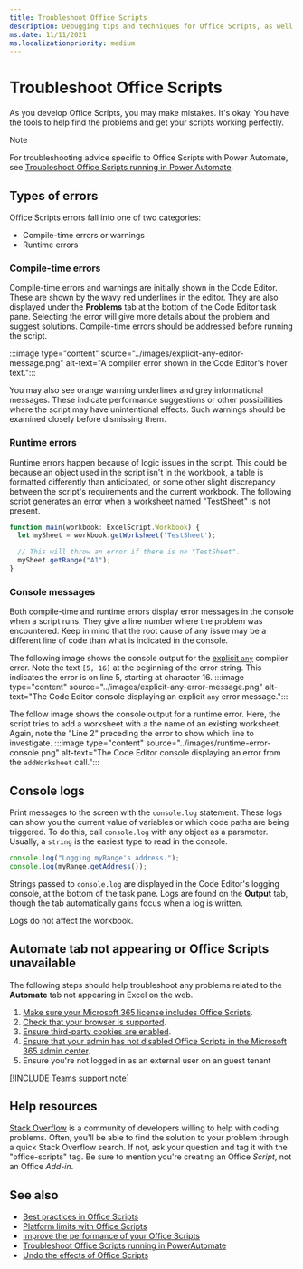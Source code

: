 ```yaml
---
title: Troubleshoot Office Scripts
description: Debugging tips and techniques for Office Scripts, as well as help resources.
ms.date: 11/11/2021
ms.localizationpriority: medium
---
```


# Troubleshoot Office Scripts

As you develop Office Scripts, you may make mistakes. It's okay. You have the tools to help find the problems and get your scripts working perfectly.

> [!NOTE]
> For troubleshooting advice specific to Office Scripts with Power Automate, see [Troubleshoot Office Scripts running in Power Automate](power-automate-troubleshooting.md).

## Types of errors

Office Scripts errors fall into one of two categories:

* Compile-time errors or warnings
* Runtime errors

### Compile-time errors

Compile-time errors and warnings are initially shown in the Code Editor. These are shown by the wavy red underlines in the editor. They are also displayed under the **Problems** tab at the bottom of the Code Editor task pane. Selecting the error will give more details about the problem and suggest solutions. Compile-time errors should be addressed before running the script.

:::image type="content" source="../images/explicit-any-editor-message.png" alt-text="A compiler error shown in the Code Editor's hover text.":::

You may also see orange warning underlines and grey informational messages. These indicate performance suggestions or other possibilities where the script may have unintentional effects. Such warnings should be examined closely before dismissing them.

### Runtime errors

Runtime errors happen because of logic issues in the script. This could be because an object used in the script isn't in the workbook, a table is formatted differently than anticipated, or some other slight discrepancy between the script's requirements and the current workbook. The following script generates an error when a worksheet named "TestSheet" is not present.

```TypeScript
function main(workbook: ExcelScript.Workbook) {
  let mySheet = workbook.getWorksheet('TestSheet');

  // This will throw an error if there is no "TestSheet".
  mySheet.getRange("A1");
}
```

### Console messages

Both compile-time and runtime errors display error messages in the console when a script runs. They give a line number where the problem was encountered. Keep in mind that the root cause of any issue may be a different line of code than what is indicated in the console.

The following image shows the console output for the [explicit `any`](../develop/typescript-restrictions.md) compiler error. Note the text `[5, 16]` at the beginning of the error string. This indicates the error is on line 5, starting at character 16.
:::image type="content" source="../images/explicit-any-error-message.png" alt-text="The Code Editor console displaying an explicit `any` error message.":::

The follow image shows the console output for a runtime error. Here, the script tries to add a worksheet with a the name of an existing worksheet. Again, note the "Line 2" preceding the error to show which line to investigate.
:::image type="content" source="../images/runtime-error-console.png" alt-text="The Code Editor console displaying an error from the `addWorksheet` call.":::

## Console logs

Print messages to the screen with the `console.log` statement. These logs can show you the current value of variables or which code paths are being triggered. To do this, call `console.log` with any object as a parameter. Usually, a `string` is the easiest type to read in the console.

```TypeScript
console.log("Logging myRange's address.");
console.log(myRange.getAddress());
```

Strings passed to `console.log` are displayed in the Code Editor's logging console, at the bottom of the task pane. Logs are found on the **Output** tab, though the tab automatically gains focus when a log is written.

Logs do not affect the workbook.

## Automate tab not appearing or Office Scripts unavailable

The following steps should help troubleshoot any problems related to the **Automate** tab not appearing in Excel on the web.

1. [Make sure your Microsoft 365 license includes Office Scripts](../overview/excel.md#requirements).
1. [Check that your browser is supported](platform-limits.md#browser-support).
1. [Ensure third-party cookies are enabled](platform-limits.md#third-party-cookies).
1. [Ensure that your admin has not disabled Office Scripts in the Microsoft 365 admin center](/microsoft-365/admin/manage/manage-office-scripts-settings).
1. Ensure you're not logged in as an external user on an guest tenant

[!INCLUDE [Teams support note](../includes/teams-support-note.md)]

## Help resources

[Stack Overflow](https://stackoverflow.com/questions/tagged/office-scripts) is a community of developers willing to help with coding problems. Often, you'll be able to find the solution to your problem through a quick Stack Overflow search. If not, ask your question and tag it with the "office-scripts" tag. Be sure to mention you're creating an Office *Script*, not an Office *Add-in*.

## See also

- [Best practices in Office Scripts](../develop/best-practices.md)
- [Platform limits with Office Scripts](platform-limits.md)
- [Improve the performance of your Office Scripts](../develop/web-client-performance.md)
- [Troubleshoot Office Scripts running in PowerAutomate](power-automate-troubleshooting.md)
- [Undo the effects of Office Scripts](undo.md)
